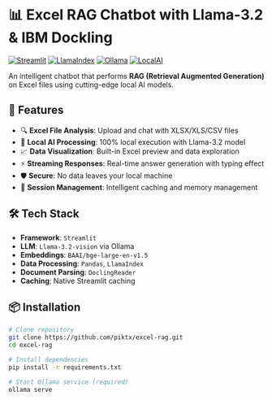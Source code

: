# 📊 Excel RAG Chatbot with Llama-3.2 & IBM Dockling

[![Streamlit](https://img.shields.io/badge/Streamlit-FF4B4B?style=for-the-badge&logo=Streamlit&logoColor=white)](https://streamlit.io/)
[![LlamaIndex](https://img.shields.io/badge/LlamaIndex-0F9D58?style=for-the-badge&logo=llama&logoColor=white)](https://www.llamaindex.ai/)
[![Ollama](https://img.shields.io/badge/Ollama-01A3A8?style=for-the-badge&logo=ollama&logoColor=white)](https://ollama.ai/)
[![LocalAI](https://img.shields.io/badge/100%25-LocalAI-01C4C8?style=for-the-badge)](https://localai.io/)

An intelligent chatbot that performs **RAG (Retrieval Augmented Generation)** on Excel files using cutting-edge local AI models.

## 🚀 Features
- 🔍 **Excel File Analysis**: Upload and chat with XLSX/XLS/CSV files
- 🧠 **Local AI Processing**: 100% local execution with Llama-3.2 model
- 📈 **Data Visualization**: Built-in Excel preview and data exploration
- ⚡ **Streaming Responses**: Real-time answer generation with typing effect
- 🛡️ **Secure**: No data leaves your local machine
- 🔄 **Session Management**: Intelligent caching and memory management

## 🛠️ Tech Stack
- **Framework**: `Streamlit`
- **LLM**: `Llama-3.2-vision` via Ollama
- **Embeddings**: `BAAI/bge-large-en-v1.5`
- **Data Processing**: `Pandas`, `LlamaIndex`
- **Document Parsing**: `DoclingReader`
- **Caching**: Native Streamlit caching

## 📦 Installation

```bash
# Clone repository
git clone https://github.com/piktx/excel-rag.git
cd excel-rag

# Install dependencies
pip install -r requirements.txt

# Start Ollama service (required)
ollama serve
